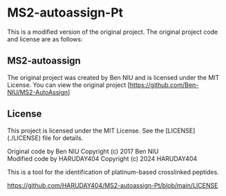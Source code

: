 # MS2-autoassign-Pt

This is a modified version of the original project. The original project code and license are as follows:

## MS2-autoassign

The original project was created by Ben NIU and is licensed under the MIT License. 
You can view the original project [https://github.com/Ben-NIU/MS2-AutoAssign]

## License

This project is licensed under the MIT License. See the [LICENSE] (./LICENSE) file for details.


Original code by Ben NIU
Copyright (c) 2017 Ben NIU  
Modified code by HARUDAY404
Copyright (c) 2024 HARUDAY404

This is a tool for the identification of platinum-based crosslinked peptides.

https://github.com/HARUDAY404/MS2-autoassign-Pt/blob/main/LICENSE
